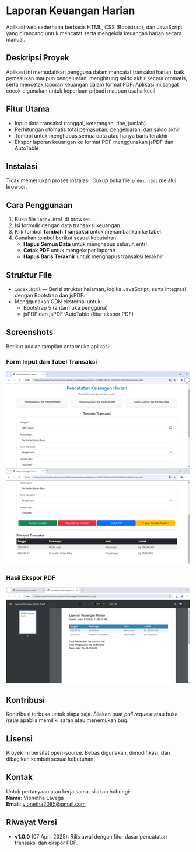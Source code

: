 

# Laporan Keuangan Harian

Aplikasi web sederhana berbasis HTML, CSS (Bootstrap), dan JavaScript yang dirancang untuk mencatat serta mengelola keuangan harian secara manual.

## Deskripsi Proyek

Aplikasi ini memudahkan pengguna dalam mencatat transaksi harian, baik pemasukan maupun pengeluaran, menghitung saldo akhir secara otomatis, serta mencetak laporan keuangan dalam format PDF. Aplikasi ini sangat cocok digunakan untuk keperluan pribadi maupun usaha kecil.

## Fitur Utama

- Input data transaksi (tanggal, keterangan, tipe, jumlah)  
- Perhitungan otomatis total pemasukan, pengeluaran, dan saldo akhir  
- Tombol untuk menghapus semua data atau hanya baris terakhir  
- Ekspor laporan keuangan ke format PDF menggunakan jsPDF dan AutoTable  

## Instalasi

Tidak memerlukan proses instalasi. Cukup buka file `index.html` melalui browser.

## Cara Penggunaan

1. Buka file `index.html` di browser.  
2. Isi formulir dengan data transaksi keuangan.  
3. Klik tombol **Tambah Transaksi** untuk menambahkan ke tabel.  
4. Gunakan tombol berikut sesuai kebutuhan:
   - **Hapus Semua Data** untuk menghapus seluruh entri  
   - **Cetak PDF** untuk mengekspor laporan  
   - **Hapus Baris Terakhir** untuk menghapus transaksi terakhir  

## Struktur File

- `index.html` — Berisi struktur halaman, logika JavaScript, serta integrasi dengan Bootstrap dan jsPDF.  
- Menggunakan CDN eksternal untuk:
  - Bootstrap 5 (antarmuka pengguna)  
  - jsPDF dan jsPDF-AutoTable (fitur ekspor PDF)  

## Screenshots

Berikut adalah tampilan antarmuka aplikasi:

### Form Input dan Tabel Transaksi
![Screenshot Form Input dan Tabel Transaksi](screenshots/form1.png) ![Screenshot Form Input dan Tabel Transaksi](screenshots/form2.png) 

### Hasil Ekspor PDF
![Screenshot PDF Ekspor](screenshots/hasilpdf.png)


## Kontribusi

Kontribusi terbuka untuk siapa saja. Silakan buat *pull request* atau buka *issue* apabila memiliki saran atau menemukan bug.

## Lisensi

Proyek ini bersifat open-source. Bebas digunakan, dimodifikasi, dan dibagikan kembali sesuai kebutuhan.

## Kontak

Untuk pertanyaan atau kerja sama, silakan hubungi:  
**Nama**: Vionetha Lavega  
**Email**: vionetha2085@gmail.com

## Riwayat Versi

- **v1.0.0** (07 April 2025): Rilis awal dengan fitur dasar pencatatan transaksi dan ekspor PDF.

